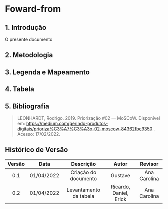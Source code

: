 # Foward-from

## 1. Introdução

<p style="text-align: justify;"> O presente documento
</p>

## 2. Metodologia

<p style="text-align: justify;"> 
</p>

## 3. Legenda e Mapeamento

<p style="text-align: justify;"> 
</p>

## 4. Tabela

<!-- COLOQUEM A TABELA AQUI -->

## 5. Bibliografia

> LEONHARDT, Rodrigo. 2019. Priorização #02 — MoSCoW. Disponível em: https://medium.com/gerindo-produtos-digitais/prioriza%C3%A7%C3%A3o-02-moscow-84362fbc9350 . Acesso: 17/02/2022.

## Histórico de Versão

| Versão |    Data    |       Descrição        |         Autor          |   Revisor    |
| :----: | :--------: | :--------------------: | :--------------------: | :----------: |
|  0.1   | 01/04/2022 |  Criação do documento  |        Gustave         | Ana Carolina |
|  0.2   | 01/04/2022 | Levantamento da tabela | Ricardo, Daniel, Erick | Ana Carolina |
